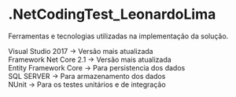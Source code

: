 # .NetCodingTest_LeonardoLima

Ferramentas e tecnologias utilizadas na implementação da solução. <br/>

Visual Studio 2017  -> Versão mais atualizada <br/>
Framework Net Core 2.1  -> Versão mais atualizada <br/>
Entity Framework Core -> Para persistencia dos dados <br/>
SQL SERVER -> Para armazenamento dos dados <br/>
NUnit -> Para os testes unitários e de integração <br/>
